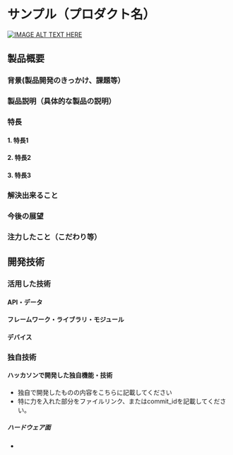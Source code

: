 # サンプル（プロダクト名）

[![IMAGE ALT TEXT HERE](https://jphacks.com/wp-content/uploads/2024/07/JPHACKS2024_ogp.jpg)](https://www.youtube.com/watch?v=DZXUkEj-CSI)

## 製品概要

### 背景(製品開発のきっかけ、課題等）

### 製品説明（具体的な製品の説明）

### 特長

#### 1. 特長1

#### 2. 特長2

#### 3. 特長3

### 解決出来ること

### 今後の展望

### 注力したこと（こだわり等）

## 開発技術

### 活用した技術

#### API・データ

#### フレームワーク・ライブラリ・モジュール

#### デバイス

### 独自技術

#### ハッカソンで開発した独自機能・技術


* 独自で開発したものの内容をこちらに記載してください
* 特に力を入れた部分をファイルリンク、またはcommit_idを記載してください。

##### ハードウェア面
* 